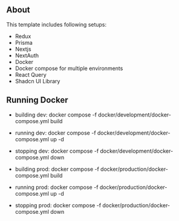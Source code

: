 ## About

This template includes following setups:

- Redux
- Prisma
- Nextjs
- NextAuth
- Docker
- Docker compose for multiple environments
- React Query
- Shadcn UI Library

## Running Docker

- building dev: docker compose -f docker/development/docker-compose.yml build
- running dev: docker compose -f docker/development/docker-compose.yml up -d
- stopping dev: docker compose -f docker/development/docker-compose.yml down

- building prod: docker compose -f docker/production/docker-compose.yml build
- running prod: docker compose -f docker/production/docker-compose.yml up -d
- stopping prod: docker compose -f docker/production/docker-compose.yml down
